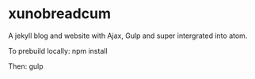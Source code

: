 # xunobreadcum
A jekyll blog and website with Ajax, Gulp and super intergrated into atom.

To prebuild locally:
npm install

Then:
gulp

